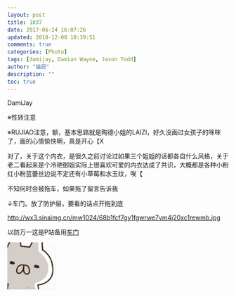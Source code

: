 ```yaml
---
layout: post
title: 1037
date: 2017-06-24 16:07:26
updated: 2018-12-08 10:39:51
comments: true
categories: [Photo]
tags: [damijay, Damian Wayne, Jason Todd]
author: "猫厨"
description: ""
toc: true
---
```


<p>DamiJay</p> 
<p>※性转注意</p> 
<p>※RUJIAO注意，额，基本思路就是陶德小姐的LAIZI，好久没画过女孩子的咪咪了，画的心情愉快啊，真是开心【X</p> 
<p>对了，关于这个内衣，是很久之前讨论过如果三个姐姐的话都各自什么风格，关于老二看起来是个冷艳御姐实际上很喜欢可爱的内衣达成了共识，大概都是各种小粉红小粉蓝蕾丝边说不定还有小草莓和水玉纹，唉【</p> 
<p>不知何时会被拖车，如果拖了留言告诉我</p> 
<p>↓车门。放了防护层，要看的话点开拖到底</p> 
<p><a rel="nofollow" href="http://wx3.sinaimg.cn/mw1024/68b1fcf7gy1fgwrwe7vm4j20xc1rewmb.jpg" target="_blank"  >http://wx3.sinaimg.cn/mw1024/68b1fcf7gy1fgwrwe7vm4j20xc1rewmb.jpg</a><br /></p> 
<p>以防万一这是P站备用<a rel="nofollow" href="https://www.pixiv.net/member_illust.php?mode=medium&amp;illust_id=63549050" target="_blank"  >车门</a></p>

![](https://raw.githubusercontent.com/alicewish/meowchain247/master/img_cVZNdzJtQk9JV2NGajBaUUovVnNVTjhmUllBbUFsREhJS2dIZnU2bDQwY2NSbEk1QTJDK2tnPT0.png)